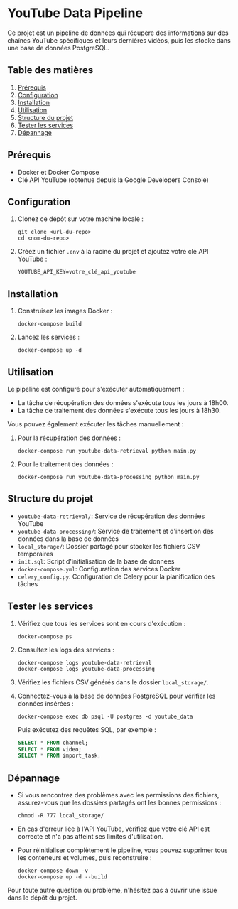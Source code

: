 # YouTube Data Pipeline

Ce projet est un pipeline de données qui récupère des informations sur des chaînes YouTube spécifiques et leurs dernières vidéos, puis les stocke dans une base de données PostgreSQL.

## Table des matières

1. [Prérequis](#prérequis)
2. [Configuration](#configuration)
3. [Installation](#installation)
4. [Utilisation](#utilisation)
5. [Structure du projet](#structure-du-projet)
6. [Tester les services](#tester-les-services)
7. [Dépannage](#dépannage)

## Prérequis

- Docker et Docker Compose
- Clé API YouTube (obtenue depuis la Google Developers Console)

## Configuration

1. Clonez ce dépôt sur votre machine locale :
   ```
   git clone <url-du-repo>
   cd <nom-du-repo>
   ```

2. Créez un fichier `.env` à la racine du projet et ajoutez votre clé API YouTube :
   ```
   YOUTUBE_API_KEY=votre_clé_api_youtube
   ```

## Installation

1. Construisez les images Docker :
   ```
   docker-compose build
   ```

2. Lancez les services :
   ```
   docker-compose up -d
   ```

## Utilisation

Le pipeline est configuré pour s'exécuter automatiquement :
- La tâche de récupération des données s'exécute tous les jours à 18h00.
- La tâche de traitement des données s'exécute tous les jours à 18h30.

Vous pouvez également exécuter les tâches manuellement :

1. Pour la récupération des données :
   ```
   docker-compose run youtube-data-retrieval python main.py
   ```

2. Pour le traitement des données :
   ```
   docker-compose run youtube-data-processing python main.py
   ```

## Structure du projet

- `youtube-data-retrieval/`: Service de récupération des données YouTube
- `youtube-data-processing/`: Service de traitement et d'insertion des données dans la base de données
- `local_storage/`: Dossier partagé pour stocker les fichiers CSV temporaires
- `init.sql`: Script d'initialisation de la base de données
- `docker-compose.yml`: Configuration des services Docker
- `celery_config.py`: Configuration de Celery pour la planification des tâches

## Tester les services

1. Vérifiez que tous les services sont en cours d'exécution :
   ```
   docker-compose ps
   ```

2. Consultez les logs des services :
   ```
   docker-compose logs youtube-data-retrieval
   docker-compose logs youtube-data-processing
   ```

3. Vérifiez les fichiers CSV générés dans le dossier `local_storage/`.

4. Connectez-vous à la base de données PostgreSQL pour vérifier les données insérées :
   ```
   docker-compose exec db psql -U postgres -d youtube_data
   ```
   Puis exécutez des requêtes SQL, par exemple :
   ```sql
   SELECT * FROM channel;
   SELECT * FROM video;
   SELECT * FROM import_task;
   ```

## Dépannage

- Si vous rencontrez des problèmes avec les permissions des fichiers, assurez-vous que les dossiers partagés ont les bonnes permissions :
  ```
  chmod -R 777 local_storage/
  ```

- En cas d'erreur liée à l'API YouTube, vérifiez que votre clé API est correcte et n'a pas atteint ses limites d'utilisation.

- Pour réinitialiser complètement le pipeline, vous pouvez supprimer tous les conteneurs et volumes, puis reconstruire :
  ```
  docker-compose down -v
  docker-compose up -d --build
  ```

Pour toute autre question ou problème, n'hésitez pas à ouvrir une issue dans le dépôt du projet.